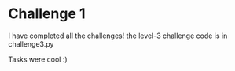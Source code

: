 # Challenge 1
I have completed all the challenges!
the level-3 challenge code is in challenge3.py

Tasks were cool :)
